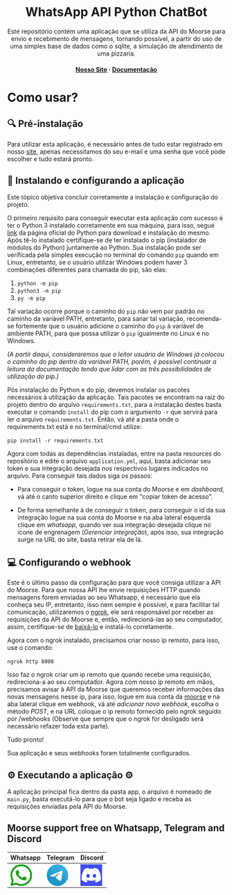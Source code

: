 
<div>
<h1 align="center">WhatsApp API Python ChatBot</h1>
<p align="center">Este repositório contém uma aplicação que se utiliza da API do Moorse para envio e recebimento de mensagens, tornando possível, a partir do uso de uma simples base de dados como o sqlite, a simulação de atendimento de uma pizzaria.</p>
<h4 align="center">
	<strong>
		<a href="https://whatsapp.moorse.io/">Nosso Site</a>
		<span> · </span>
		<a href="https://moorse.readme.io/">Documentação</a>
	</strong>
</h4>

# Como usar? 

## :mag: Pré-instalação

Para utilizar esta aplicação, é necessário antes de tudo estar registrado em nosso <a href="https://app.moorse.io/">site</a>, apenas necessitamos do seu e-mail e uma senha que você pode escolher e tudo estará pronto.

## :rocket: Instalando e configurando a aplicação
Este tópico objetiva concluir corretamente a instalação e configuração do projeto. 

O primeiro requisito para conseguir executar esta aplicação com sucesso é ter o Python 3 instalado corretamente em sua máquina, para isso, segue <a href="https://www.python.org/">link</a> da página oficial do Python para download e instalação do mesmo. Após tê-lo instalado certifique-se de ter instalado o pip (instalador de módulos do Python) juntamente ao Python. Sua instalação pode ser verificada pela simples execução no terminal do comando `pip` quando em Linux, entretanto, se o usuário utilizar Windows podem haver 3 combinações diferentes para chamada do pip, são elas:
 
1. `python -m pip`
2. `python3 -m pip`
3. `py -m pip`

Tal variação ocorre porque o caminho do `pip` não vem por padrão no caminho da variável PATH, entretanto, para sanar tal variação, recomenda-se fortemente que o usuário adicione o caminho do `pip` à variável de ambiente PATH, para que possa utilizar o `pip` igualmente no Linux e no Windows.

_(A partir daqui, consideraremos que o leitor usuário de Windows já colocou o caminho do pip dentro da variável PATH, porém, é possível continuar a leitura da documentação tendo que lidar com as três possibilidades de utilização do pip.)_

Pós instalação do Python e do pip, devemos instalar os pacotes necessários à utilização da aplicação. Tais pacotes se encontram na raiz do projeto dentro do arquivo `requirements.txt`, para a instalação destes basta executar o comando `install` do pip com o argumento `-r` que servirá para ler o arquivo `requirements.txt`. Então, vá até a pasta onde o requirements.txt está e no terminal/cmd utilize: 

`pip install -r requirements.txt`

Agora com todas as dependências instaladas, entre na pasta resources do repositório e edite o arquivo `application.yml`, aqui, basta adicionar seu token e sua integração desejada nos respectivos lugares indicados no arquivo. Para conseguir tais dados siga os passos:

- Para conseguir o token, logue na sua conta do Moorse e em *dashboard*, vá até o canto superior direito e clique em "copiar token de acesso".

- De forma semelhante à de conseguir o token, para conseguir o id da sua integração logue na sua conta do Moorse e na aba lateral esquerda clique em *whatsapp*, quando ver sua integração desejada clique no ícone de engrenagem (*Gerenciar integração*),  após isso, sua integração surge na URL do site, basta retirar ela de lá.

## :computer: Configurando o webhook

Este é o último passo da configuração para que você consiga utilizar a API do Moorse. Para que nossa API lhe envie requisições HTTP quando mensagens forem enviadas ao seu Whatsapp, é necessário que ela conheça seu IP, entretanto, isso nem sempre é possível,  e para facilitar tal comunicação, utilizaremos o <a href="https://ngrok.com/">ngrok</a>, ele será responsável por receber as requisições da API do Moorse e, então, redirecioná-las ao seu computador, assim, certifique-se de <a href="https://ngrok.com/download">baixá-lo</a> e instalá-lo  corretamente.

Agora com o ngrok instalado, precisamos criar nosso ip remoto, para isso, use o comando:

`ngrok http 8080`

Isso faz o ngrok criar um ip remoto que quando recebe uma requisição, redireciona-a ao seu computador. Agora com nosso ip remoto em mãos, precisamos avisar à API da Moorse que queremos receber informações das novas mensagens nesse ip, para isso, logue em sua conta da <a href="https://app.moorse.io/">moorse</a> e na aba lateral clique em webhook, vá até _adicionar novo webhook_, escolha o método _POST_, e na URL coloque o ip remoto fornecido pelo ngrok seguido por /webhooks (Observe que sempre que o ngrok for desligado será necessário refazer toda esta parte).

Tudo pronto!

Sua aplicação e seus webhooks foram totalmente configurados.

## :gear: Executando a aplicação :gear:

A aplicação principal fica dentro da pasta app, o arquivo é nomeado de `main.py`, basta executá-lo para que o bot seja ligado e receba as requisições enviadas pela API do Moorse.

## Moorse support free on Whatsapp, Telegram and Discord
	
|Whatsapp|Telegram|Discord|
|---|---|---|
|<a display="inline" target="_blank" href="https://web.whatsapp.com/send?phone=5511975923164&text=oi" target="_blank"><img align="center" title="whatsapp" height="50" width="50" src="images/whatsapp.png"/></a>|<a display="inline" float="left" target="_blank" href="https://t.me/moorseio" target="_blank"><img title="Telegram" height="50" width="50" src="images/telegram.png" align="center"/></a>|<a display="inline" target="_blank" href="https://discord.gg/uPp2SmCA" target="_blank"><img src="images/discord.png" height="50" width="50" align="center"></a>|
